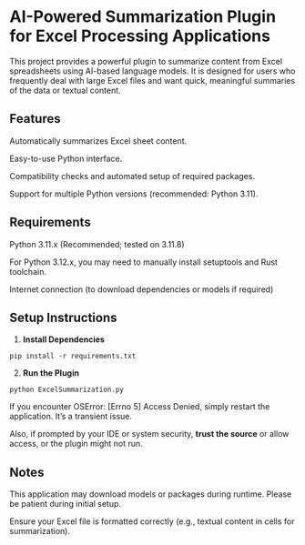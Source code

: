 # AI-Powered Summarization Plugin for Excel Processing Applications

This project provides a powerful plugin to summarize content from Excel spreadsheets using AI-based language models. It is designed for users who frequently deal with large Excel files and want quick, meaningful summaries of the data or textual content.

## Features

Automatically summarizes Excel sheet content.

Easy-to-use Python interface.

Compatibility checks and automated setup of required packages.

Support for multiple Python versions (recommended: Python 3.11).

## Requirements

Python 3.11.x (Recommended; tested on 3.11.8)

For Python 3.12.x, you may need to manually install setuptools and Rust toolchain.

Internet connection (to download dependencies or models if required)

## Setup Instructions


1. **Install Dependencies**

```
pip install -r requirements.txt
```

2. **Run the Plugin**

```
python ExcelSummarization.py
```

If you encounter OSError: [Errno 5] Access Denied, simply restart the application. It’s a transient issue.

Also, if prompted by your IDE or system security, **trust the source** or allow access, or the plugin might not run.

## Notes

This application may download models or packages during runtime. Please be patient during initial setup.

Ensure your Excel file is formatted correctly (e.g., textual content in cells for summarization).


